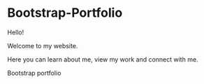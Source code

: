 # Bootstrap-Portfolio
Hello!

Welcome to my website.

Here you can learn about me, view my work and connect with me.


Bootstrap portfolio
